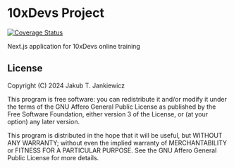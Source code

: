# 10xDevs Project

[![Coverage Status](https://coveralls.io/repos/github/jcubic/10xDevs/badge.svg?branch=main)](https://coveralls.io/github/jcubic/10xDevs?branch=main)

Next.js application for 10xDevs online training

## License

Copyright (C) 2024 Jakub T. Jankiewicz

This program is free software: you can redistribute it and/or modify it under the terms of the GNU Affero General Public License as published by the Free Software Foundation, either version 3 of the License, or (at your option) any later version.

This program is distributed in the hope that it will be useful, but WITHOUT ANY WARRANTY; without even the implied warranty of MERCHANTABILITY or FITNESS FOR A PARTICULAR PURPOSE. See the GNU Affero General Public License for more details.
